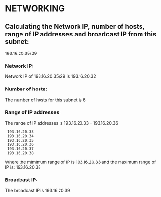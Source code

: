 # NETWORKING 

## Calculating the Network IP, number of hosts, range of IP addresses and broadcast IP from this subnet:

193.16.20.35/29


### Network IP:

Network IP of 193.16.20.35/29 is 193.16.20.32


### Number of hosts:
The number of hosts for this subnet is 6


### Range of IP addresses:
The range of IP addresses is 193.16.20.33 - 193.16.20.36

     193.16.20.33
     193.16.20.34
     193.16.20.35
     193.16.20.36
     193.16.20.37
     193.16.20.38

Where the mimimum range of IP is 193.16.20.33 and the maximum range of IP is: 193.16.20.38


### Broadcast IP:
The broadcast IP is 193.16.20.39


